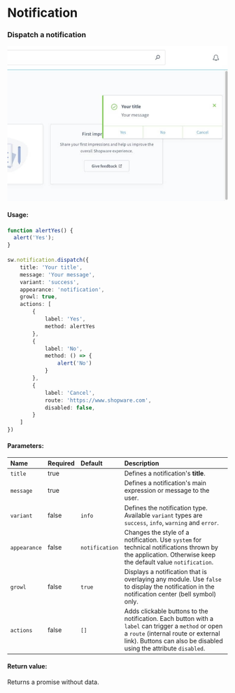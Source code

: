 # Notification

### Dispatch a notification

![notification example](./assets/notification-example.jpg)

#### Usage:  
```ts
function alertYes() {
  alert('Yes');
}

sw.notification.dispatch({
    title: 'Your title',
    message: 'Your message',
    variant: 'success',
    appearance: 'notification',
    growl: true,
    actions: [
        {
            label: 'Yes',
            method: alertYes
        },
        {
            label: 'No',
            method: () => {
                alert('No')
            }
        },
        {
            label: 'Cancel',
            route: 'https://www.shopware.com',
            disabled: false,
        }
    ]
})
```

#### Parameters:
| Name         | Required | Default        | Description                                                                                                                                                                                                     |
|:-------------|:---------|:---------------|:----------------------------------------------------------------------------------------------------------------------------------------------------------------------------------------------------------------|
| `title`      | true     |                | Defines a notification's **title**.                                                                                                                                                                             |
| `message`    | true     |                | Defines a notification's main expression or message to the user.                                                                                                                                                |
| `variant`    | false    | `info`         | Defines the notification type. Available `variant` types are `success`, `info`, `warning` and `error`.                                                                                                          |
| `appearance` | false    | `notification` | Changes the style of a notification. Use `system` for technical notifications thrown by the application. Otherwise keep the default value `notification`.                                                       |
| `growl`      | false    | `true`         | Displays a notification that is overlaying any module. Use `false` to display the notification in the notification center (bell symbol) only.                                                                   |
| `actions`    | false    | `[]`           | Adds clickable buttons to the notification. Each button with a `label` can trigger a `method` or open a `route` (internal route or external link). Buttons can also be disabled using the attribute `disabled`. |

#### Return value:
Returns a promise without data.
